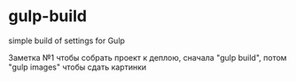 # gulp-build
simple build of settings for Gulp

Заметка №1
  чтобы собрать проект к деплою, сначала "gulp build", потом "gulp images" чтобы сдать картинки

